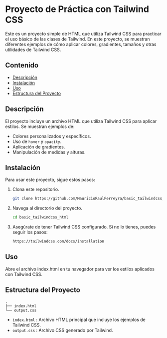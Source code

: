 # Proyecto de Práctica con Tailwind CSS

Este es un proyecto simple de HTML que utiliza Tailwind CSS para practicar el uso básico de las clases de Tailwind. En este proyecto, se muestran diferentes ejemplos de cómo aplicar colores, gradientes, tamaños y otras utilidades de Tailwind CSS.

## Contenido

- [Descripción](#descripción)
- [Instalación](#instalación)
- [Uso](#uso)
- [Estructura del Proyecto](#estructura-del-proyecto)

## Descripción

El proyecto incluye un archivo HTML que utiliza Tailwind CSS para aplicar estilos. Se muestran ejemplos de:

- Colores personalizados y específicos.
- Uso de `hover` y `opacity`.
- Aplicación de gradientes.
- Manipulación de medidas y alturas.

## Instalación

Para usar este proyecto, sigue estos pasos:

1. Clona este repositorio.
   ```bash
   git clone https://github.com/MauricioRaulFerreyra/basic_tailwindcss_html.git
2. Navega al directorio del proyecto.
   ```bash
   cd basic_tailwindcss_html
3. Asegúrate de tener Tailwind CSS configurado. Si no lo tienes, puedes seguir los pasos:   
   ```bash 
   https://tailwindcss.com/docs/installation 

## Uso

Abre el archivo index.html en tu navegador para ver los estilos aplicados con Tailwind CSS.

## Estructura del Proyecto

```
.
├── index.html
└── output.css
```

- `index.html` : Archivo HTML principal que incluye los ejemplos de Tailwind CSS.
- `output.css` : Archivo CSS generado por Tailwind.




